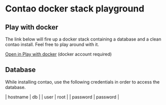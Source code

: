 # Contao docker stack playground

## Play with docker
The link below will fire up a docker stack containing a database and a clean contao install.
Feel free to play around with it.

[Open in Play with docker](https://play-with-docker.com/?stack=https://raw.githubusercontent.com/andypieters/contao-stack/master/stack.yml) (docker account required)

## Database
While installing contao, use the following credentials in order to access the database.

|  hostname | db       |
|  user     | root     |
|  password | password |
